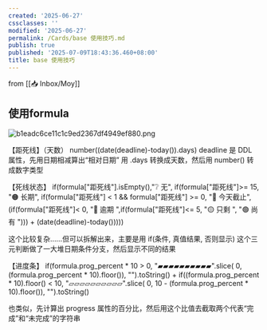 ```yaml
---
created: '2025-06-27'
cssclasses: ''
modified: '2025-06-27'
permalink: /Cards/base 使用技巧.md
publish: true
published: '2025-07-09T18:43:36.460+08:00'
title: base 使用技巧
---
```

from [[📥 Inbox/Moy]]
## 使用formula

![b1eadc6ce11c1c9ed2367df4949ef880.png](https://pub-pic.oldwinter.top/2025/06/423370140ae432c8b1b8e2f0fb08f1cc.png)


【距死线】（天数）
number((date(deadline)-today()).days)
deadline 是 DDL 属性，先用日期相减算出“相对日期”
用 .days 转换成天数，然后用 number() 转成数字类型

【死线状态】
if(formula["距死线"].isEmpty(),"❔ 无", if(formula["距死线"]>= 15, "🟠 长期", if(formula["距死线"] < 1 && formula["距死线"] >= 0, "🚨 今天截止", (if(formula["距死线"]< 0, "🔴 逾期 ",if(formula["距死线"]<= 5, "🟡 只剩 ", "🟢 尚有 "))) + (date(deadline)-today()))))

这个比较复杂……但可以拆解出来，主要是用 if(条件, 真值结果, 否则显示) 这个三元判断做了一大堆日期条件分支，然后显示不同的结果

【进度条】
if(formula.prog_percent * 10 > 0, "▰▰▰▰▰▰▰▰▰▰".slice( 0, (formula.prog_percent * 10).floor()), "").toString() + if((formula.prog_percent * 10).floor() < 10, "▱▱▱▱▱▱▱▱▱▱".slice( 0, 10 - (formula.prog_percent * 10).floor()), "").toString()

也类似，先计算出 progress 属性的百分比，然后用这个比值去截取两个代表“完成”和“未完成”的字符串